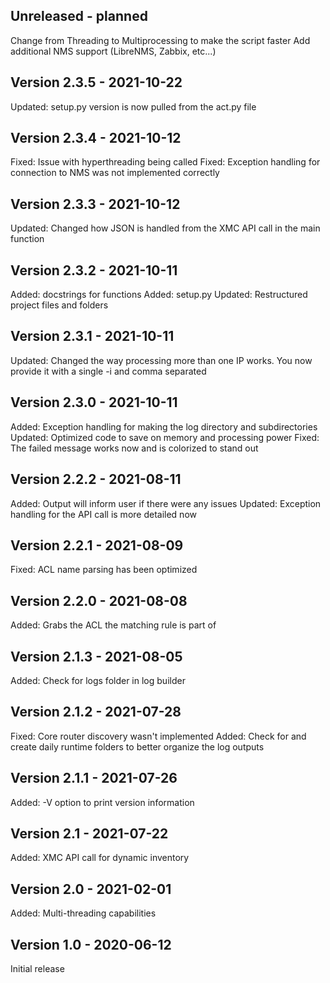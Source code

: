 Unreleased - planned
--------------------
Change from Threading to Multiprocessing to make the script faster
Add additional NMS support (LibreNMS, Zabbix, etc...)


Version 2.3.5 - 2021-10-22
--------------------------
Updated: setup.py version is now pulled from the act.py file


Version 2.3.4 - 2021-10-12
--------------------------
Fixed: Issue with hyperthreading being called
Fixed: Exception handling for connection to NMS was not implemented correctly


Version 2.3.3 - 2021-10-12
--------------------------
Updated: Changed how JSON is handled from the XMC API call in the main function


Version 2.3.2 - 2021-10-11
--------------------------
Added: docstrings for functions
Added: setup.py
Updated: Restructured project files and folders


Version 2.3.1 - 2021-10-11
--------------------------
Updated: Changed the way processing more than one IP works. You now provide it with a single -i and comma separated


Version 2.3.0 - 2021-10-11
--------------------------
Added: Exception handling for making the log directory and subdirectories
Updated: Optimized code to save on memory and processing power
Fixed: The failed message works now and is colorized to stand out


Version 2.2.2 - 2021-08-11
--------------------------
Added: Output will inform user if there were any issues
Updated: Exception handling for the API call is more detailed now


Version 2.2.1 - 2021-08-09
--------------------------
Fixed: ACL name parsing has been optimized


Version 2.2.0 - 2021-08-08
--------------------------
Added: Grabs the ACL the matching rule is part of


Version 2.1.3 - 2021-08-05
--------------------------
Added: Check for logs folder in log builder


Version 2.1.2 - 2021-07-28
--------------------------
Fixed: Core router discovery wasn't implemented
Added: Check for and create daily runtime folders to better organize the log outputs


Version 2.1.1 - 2021-07-26
--------------------------
Added: -V option to print version information


Version 2.1 - 2021-07-22
------------------------
Added: XMC API call for dynamic inventory


Version 2.0 - 2021-02-01
------------------------
Added: Multi-threading capabilities


Version 1.0 - 2020-06-12
------------------------
Initial release